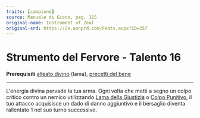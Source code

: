 ```yaml
---
traits: [campione]
source: Manuale di Gioco, pag. 115
original-name: Instrument of Zeal
original-srd: https://2e.aonprd.com/Feats.aspx?ID=257
---
```


# Strumento del Fervore - Talento 16

**Prerequisiti** [alleato divino](/classi/campione#alleato-divino) (lama),
[precetti del bene](/classi/campione/precetti/bene)

---

L'energia divina pervade la tua arma. Ogni volta che metti a segno un colpo
critico contro un nemico utilizzando
[Lama della Giustizia](/classi/campione/talenti/lama-della-giustizia) o
[Colpo Punitivo](/azioni/classe/colpo-punitivo), il tuo attacco acquisisce un
dado di danno aggiuntivo e il bersaglio diventa rallentato 1 nel suo turno
successivo.
